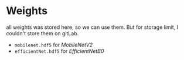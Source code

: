 # Weights

all weights was stored here, so we can use them. But for storage limit, I couldn't store them on gitLab.

* `mobilenet.hdf5` for _MobileNetV2_
* `efficientNet.hdf5` for _EfficientNetB0_
